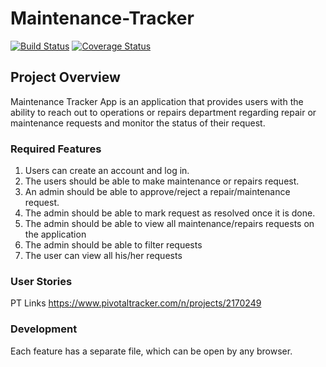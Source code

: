 # Maintenance-Tracker  

[![Build Status](https://travis-ci.org/Anuoluwa/Maintenance-Tracker.svg?branch=develop)](https://travis-ci.org/Anuoluwa/Maintenance-Tracker)   [![Coverage Status](https://coveralls.io/repos/github/Anuoluwa/Maintenance-Tracker/badge.svg?branch=157560551-user-able-create-request)](https://coveralls.io/github/Anuoluwa/Maintenance-Tracker?branch=157560551-user-able-create-request)



## Project Overview
Maintenance Tracker App is an application that provides users with the ability to reach out to
operations or repairs department regarding repair or maintenance requests and monitor the
status of their request.
### Required Features
1. Users can create an account and log in.
2. The users should be able to make maintenance or repairs request.
3. An admin should be able to approve/reject a repair/maintenance request.
4. The admin should be able to mark request as resolved once it is done.
5. The admin should be able to view all maintenance/repairs requests on the application
6. The admin should be able to filter requests
7. The user can view all his/her requests

### User Stories 
PT Links https://www.pivotaltracker.com/n/projects/2170249

### Development
Each feature has a separate file, which can be open by any browser.
